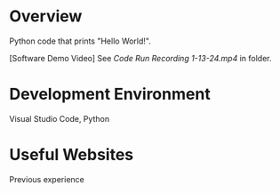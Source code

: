 # Overview
Python code that prints "Hello World!". 

[Software Demo Video] See *Code Run Recording 1-13-24.mp4* in folder.

# Development Environment
Visual Studio Code, Python

# Useful Websites
Previous experience
